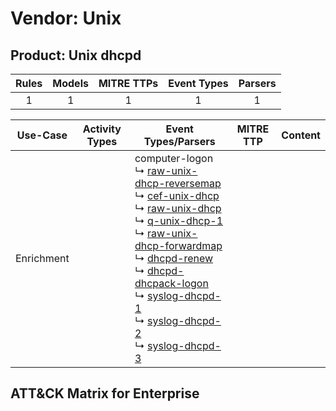 Vendor: Unix
============
Product: Unix dhcpd
-------------------
| Rules | Models | MITRE TTPs | Event Types | Parsers |
|:-----:|:------:|:----------:|:-----------:|:-------:|
|   1   |   1    |     1      |      1      |    1    |

|  Use-Case  | Activity Types | Event Types/Parsers                                                                                                                                                                                                                                                                                                                                                                                                                                                                                                                                                                                                                                                                                                       | MITRE TTP | Content                                            |
|:----------:| -------------- | ------------------------------------------------------------------------------------------------------------------------------------------------------------------------------------------------------------------------------------------------------------------------------------------------------------------------------------------------------------------------------------------------------------------------------------------------------------------------------------------------------------------------------------------------------------------------------------------------------------------------------------------------------------------------------------------------------------------------- | --------- | -------------------------------------------------- |
| Enrichment | <ul></li></ul> |  computer-logon<br> ↳ [raw-unix-dhcp-reversemap](Parsers/parserContent_raw-unix-dhcp-reversemap.md)<br> ↳ [cef-unix-dhcp](Parsers/parserContent_cef-unix-dhcp.md)<br> ↳ [raw-unix-dhcp](Parsers/parserContent_raw-unix-dhcp.md)<br> ↳ [q-unix-dhcp-1](Parsers/parserContent_q-unix-dhcp-1.md)<br> ↳ [raw-unix-dhcp-forwardmap](Parsers/parserContent_raw-unix-dhcp-forwardmap.md)<br> ↳ [dhcpd-renew](Parsers/parserContent_dhcpd-renew.md)<br> ↳ [dhcpd-dhcpack-logon](Parsers/parserContent_dhcpd-dhcpack-logon.md)<br> ↳ [syslog-dhcpd-1](Parsers/parserContent_syslog-dhcpd-1.md)<br> ↳ [syslog-dhcpd-2](Parsers/parserContent_syslog-dhcpd-2.md)<br> ↳ [syslog-dhcpd-3](Parsers/parserContent_syslog-dhcpd-3.md)<br> |           | [](Rules_Models/r_m_unix_unix_dhcpd_Enrichment.md) |

ATT&CK Matrix for Enterprise
----------------------------

